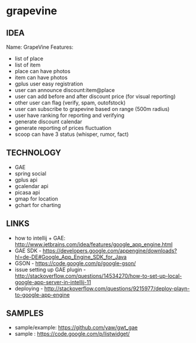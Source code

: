 grapevine
=========

IDEA
-------------------------------------------------
Name: GrapeVine
Features:
* list of place
* list of item
* place can have photos
* item can have photos
* gplus user easy registration
* user can announce discount:item@place
* user can add before and after discount price (for visual reporting)
* other user can flag (verify, spam, outofstock)
* user can subscribe to grapevine based on range (500m radius)
* user have ranking for reporting and verifying
* generate discount calendar
* generate reporting of prices fluctuation
* scoop can have 3 status (whisper, rumor, fact)

TECHNOLOGY
-------------------------------------------------
* GAE
* spring social
* gplus api
* gcalendar api
* picasa api
* gmap for location
* gchart for charting


LINKS
-------------------------------------------------
* how to intellij + GAE: http://www.jetbrains.com/idea/features/google_app_engine.html
* GAE SDK - https://developers.google.com/appengine/downloads?hl=de-DE#Google_App_Engine_SDK_for_Java
* GSON - https://code.google.com/p/google-gson/
* issue setting up GAE plugin - http://stackoverflow.com/questions/14534270/how-to-set-up-local-google-app-server-in-intellij-11
* deploying - http://stackoverflow.com/questions/9215977/deploy-playn-to-google-app-engine

SAMPLES
-------------------------------------------------
* sample/example: https://github.com/yaw/gwt_gae
* sample : https://code.google.com/p/listwidget/
